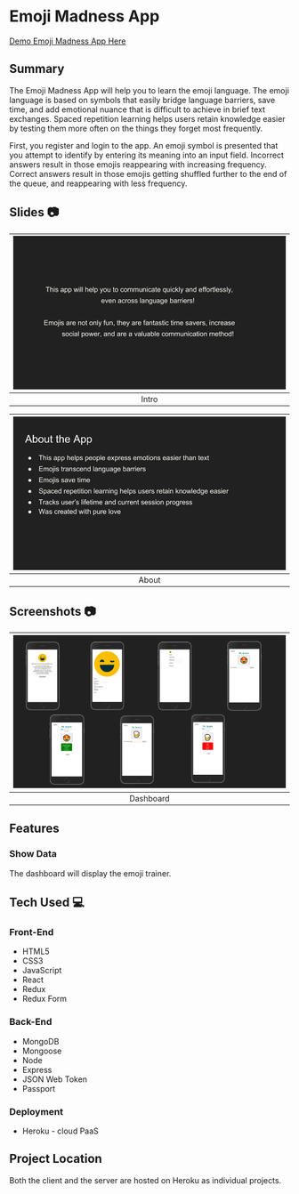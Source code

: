 # Emoji Madness App

[Demo Emoji Madness App Here](https://emoji-space-rep-client.herokuapp.com/)

## Summary
The Emoji Madness App will help you to learn the emoji language. The emoji language is based on symbols that easily bridge language barriers, save time, and add emotional nuance that is difficult to achieve in brief text exchanges. Spaced repetition learning helps users retain knowledge easier by testing them more often on the things they forget most frequently.

First, you register and login to the app. An emoji symbol is presented that you attempt to identify by entering its meaning into an input field. Incorrect answers result in those emojis reappearing with increasing frequency.  Correct answers result in those emojis getting shuffled further to the end of the queue, and reappearing with less frequency. 

## Slides :camera:

| <img alt="Intro" src="https://github.com/thinkful-ei23/Client-Emoji-Tim-Sel/blob/master/src/images/intro.png" width="100%"> |
|:---:|
| Intro |

| <img alt="About" src="https://github.com/thinkful-ei23/Client-Emoji-Tim-Sel/blob/master/src/images/about.png" width="100%"> |
|:---:|
| About |

## Screenshots :camera:
| <img alt="Dashboard Page" src="https://github.com/thinkful-ei23/Client-Emoji-Tim-Sel/blob/master/src/images/emojiScreens.png" width="100%"> |
|:---:|
| Dashboard |

## Features

### Show Data
The dashboard will display the emoji trainer.

## Tech Used :computer:

### Front-End
* HTML5
* CSS3
* JavaScript
* React
* Redux
* Redux Form

### Back-End
* MongoDB
* Mongoose
* Node
* Express
* JSON Web Token
* Passport


### Deployment
* Heroku - cloud PaaS

## Project Location
Both the client and the server are hosted on Heroku as individual projects.
